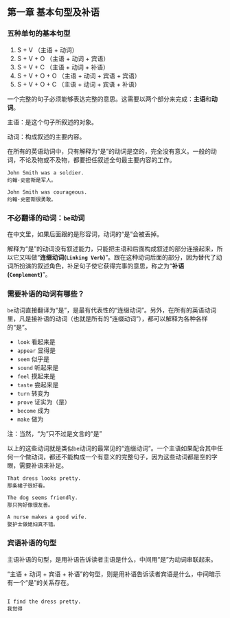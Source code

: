 ## 第一章 基本句型及补语

### 五种单句的基本句型

1. S + V （主语 + 动词）
2. S + V + O （主语 + 动词 + 宾语）
3. S + V + C （主语 + 动词 + 补语）
4. S + V + O + O （主语 + 动词 + 宾语 + 宾语）
5. S + V + O + C （主语 + 动词 + 宾语 + 补语）

一个完整的句子必须能够表达完整的意思。这需要以两个部分来完成：**主语**和**动词**。

主语：是这个句子所叙述的对象。

动词：构成叙述的主要内容。

在所有的英语动词中，只有解释为“是”的动词是空的，完全没有意义。一般的动词，不论及物或不及物，都要担任叙述全句最主要内容的工作。

```
John Smith was a soldier.
约翰·史密斯是军人。

John Smith was courageous.
约翰·史密斯很勇敢。
```

### 不必翻译的动词：`be`动词

在中文里，如果后面跟的是形容词，动词的“是”会被丢掉。

解释为“是”的动词没有叙述能力，只能把主语和后面构成叙述的部分连接起来，所以它又叫做“**连缀动词(`Linking Verb`)**”。跟在这种动词后面的部分，因为替代了动词所扮演的叙述角色，补足句子使它获得完事的意思，称之为“**补语(`Complement`)**”。

### 需要补语的动词有哪些？

`be`动词直接翻译为“是”，是最有代表性的“连缀动词”。另外，在所有的英语动词里，凡是接补语的动词（也就是所有的“连缀动词”），都可以解释为各种各样的“是”。

* `look` 看起来是
* `appear` 显得是
* `seem` 似乎是
* `sound` 听起来是
* `feel` 摸起来是
* `taste` 尝起来是
* `turn` 转变为
* `prove` 证实为（是）
* `become` 成为
* `make` 做为

注：当然，“为”只不过是文言的“是”

以上的这些动词就是类似`be`动词的最常见的“连缀动词”。一个主语如果配合其中任何一个做动词，都还不能构成一个有意义的完整句子，因为这些动词都是空的字眼，需要补语来补足。

```
That dress looks pretty.
那条裙子很好看。

The dog seems friendly.
那只狗好像很友善。

A nurse makes a good wife.
娶护士做媳妇真不错。
```

### 宾语补语的句型

主语补语的句型，是用补语告诉读者主语是什么，中间用“是”为动词串联起来。

“主语 + 动词 + 宾语 + 补语”的句型，则是用补语告诉读者宾语是什么，中间暗示有一个“是”的关系存在。

```

I find the dress pretty.
我觉得
```
